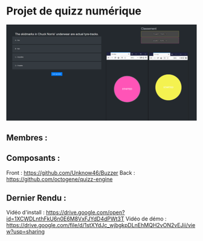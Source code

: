 # Projet de quizz numérique

![image exemple](https://github.com/Unknow46/Buzzer/blob/master/doc/exemple.png)

## Membres :

## Composants :

Front : https://github.com/Unknow46/Buzzer
Back : https://github.com/octogene/quizz-engine

## Dernier Rendu :

Vidéo d'install : https://drive.google.com/open?id=1XCWDLnthFkU6n0E6M8VxFJYdD4dPWt3T
Vidéo de démo : https://drive.google.com/file/d/1stXYdJc_wjbgkpDLnEhMQH2vON2vEJii/view?usp=sharing


